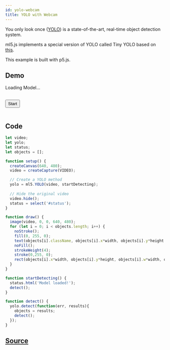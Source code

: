 ```yaml
---
id: yolo-webcam
title: YOLO with Webcam
---
```


You only look once ([YOLO](https://pjreddie.com/darknet/yolo/)) is a state-of-the-art, real-time object detection system.

ml5.js implements a special version of YOLO called Tiny YOLO based on [this](https://github.com/ModelDepot/tfjs-yolo-tiny).

This example is built with p5.js.

## Demo

<div class="example">
  <style>
  .example button{
    margin: 1rem 0px;
    padding: 3px 7px;
  }
  </style>
  <p id="status">Loading Model...</p>
  <button id='start'>Start</button>
  <div id="canvasContainer"></div>
  <script src="assets/scripts/example-yolo-webcam.js"></script>
</div>

## Code

```javascript
let video;
let yolo;
let status;
let objects = [];

function setup() {
  createCanvas(640, 480);
  video = createCapture(VIDEO);

  // Create a YOLO method
  yolo = ml5.YOLO(video, startDetecting);
  
  // Hide the original video
  video.hide();
  status = select('#status');
}

function draw() {
  image(video, 0, 0, 640, 480);
  for (let i = 0; i < objects.length; i++) {
    noStroke();
    fill(0, 255, 0);
    text(objects[i].className, objects[i].x*width, objects[i].y*height - 5);
    noFill();
    strokeWeight(4);
    stroke(0,255, 0);
    rect(objects[i].x*width, objects[i].y*height, objects[i].w*width, objects[i].h*height);
  }
}

function startDetecting() {
  status.html('Model loaded!');
  detect();
}

function detect() {
  yolo.detect(function(err, results){
    objects = results;
    detect();
  });
}

```

## [Source](https://github.com/ml5js/ml5-examples/tree/master/p5js/YOLO)
